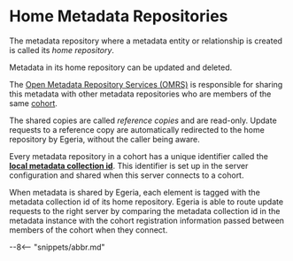 <!-- SPDX-License-Identifier: CC-BY-4.0 -->
<!-- Copyright Contributors to the ODPi Egeria project. -->

# Home Metadata Repositories

The metadata repository where a metadata entity or relationship is created is called its *home repository*.

Metadata in its home repository can be updated and deleted.

The [Open Metadata Repository Services (OMRS)](/egeria-docs/services/omrs) is responsible for sharing this metadata with other metadata repositories who are members of the same [cohort](cohort-member.md).

The shared copies are called *reference copies* and are read-only. Update requests to a reference copy are automatically redirected to the home repository by Egeria, without the caller being aware.

Every metadata repository in a cohort has a unique identifier called the **[local metadata collection id](metadata-collection-id.md)**.
This identifier is set up in the server configuration and shared when this
server connects to a cohort.

When metadata is shared by Egeria, each element is tagged with the metadata
collection id of its home repository.
Egeria is able to route update requests to the right server by comparing
the metadata collection
id in the metadata instance with the cohort registration information passed
between members of the cohort when they connect.

--8<-- "snippets/abbr.md"

